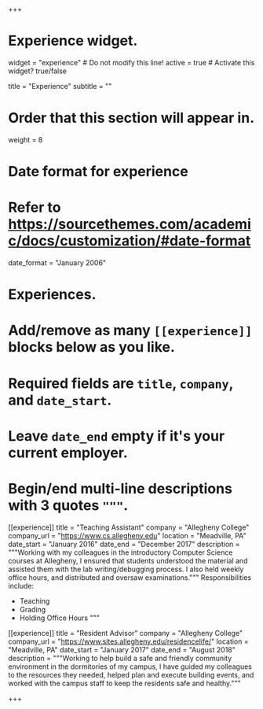 +++
# Experience widget.
widget = "experience"  # Do not modify this line!
active = true  # Activate this widget? true/false

title = "Experience"
subtitle = ""

# Order that this section will appear in.
weight = 8

# Date format for experience
#   Refer to https://sourcethemes.com/academic/docs/customization/#date-format
date_format = "January 2006"

# Experiences.
#   Add/remove as many `[[experience]]` blocks below as you like.
#   Required fields are `title`, `company`, and `date_start`.
#   Leave `date_end` empty if it's your current employer.
#   Begin/end multi-line descriptions with 3 quotes `"""`.
[[experience]]
  title = "Teaching Assistant"
  company = "Allegheny College"
  company_url = "https://www.cs.allegheny.edu"
  location = "Meadville, PA"
  date_start = "January 2016"
  date_end = "December 2017"
  description = """Working with my colleagues in the introductory Computer Science courses at Allegheny, I ensured that students understood the material and assisted them with the lab writing/debugging process. I also held weekly office hours, and distributed and oversaw examinations."""
  Responsibilities include:

  * Teaching
  * Grading
  * Holding Office Hours
  """

[[experience]]
  title = "Resident Advisor"
  company = "Allegheny College"
  company_url = "https://www.sites.allegheny.edu/residencelife/"
  location = "Meadville, PA"
  date_start = "January 2017"
  date_end = "August 2018"
  description = """Working to help build a safe and friendly community environment in the dormitories of my campus, I have guided my colleagues to the resources they needed, helped plan and execute building events, and worked with the campus staff to keep the residents safe and healthy."""

+++
